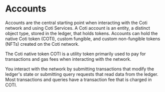 # Accounts

Accounts are the central starting point when interacting with the Coti network and using Coti Services. A Coti account is an entity, a distinct object type, stored in the ledger, that holds tokens. Accounts can hold the native Coti token (COTI), custom fungible, and custom non-fungible tokens (NFTs) created on the Coti network.

The Coti native token COTI is a utility token primarily used to pay for transactions and gas fees when interacting with the network.&#x20;

You interact with the network by submitting transactions that modify the ledger's state or submitting query requests that read data from the ledger. Most transactions and queries have a transaction fee that is charged in COTI.
